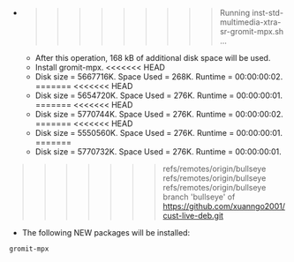 * >>>>>>>>> Running inst-std-multimedia-xtra-sr-gromit-mpx.sh ...
  * After this operation, 168 kB of additional disk space will be used.
  * Install gromit-mpx.
<<<<<<< HEAD
  * Disk size = 5667716K. Space Used = 268K. Runtime = 00:00:00:02.
=======
<<<<<<< HEAD
  * Disk size = 5654720K. Space Used = 276K. Runtime = 00:00:00:01.
=======
<<<<<<< HEAD
  * Disk size = 5770744K. Space Used = 276K. Runtime = 00:00:00:02.
=======
<<<<<<< HEAD
  * Disk size = 5550560K. Space Used = 276K. Runtime = 00:00:00:01.
=======
  * Disk size = 5770732K. Space Used = 276K. Runtime = 00:00:00:01.
>>>>>>> refs/remotes/origin/bullseye
>>>>>>> refs/remotes/origin/bullseye
>>>>>>> refs/remotes/origin/bullseye
>>>>>>> branch 'bullseye' of https://github.com/xuanngo2001/cust-live-deb.git
  * The following NEW packages will be installed:
  ```bash
gromit-mpx
  ```
